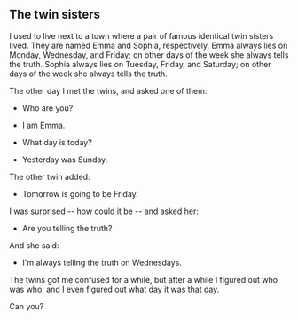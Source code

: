 The twin sisters
--

I used to live next to a town where a pair of famous identical twin sisters lived. They are named Emma and Sophia, respectively. Emma always lies on Monday, Wednesday, and Friday; on other days of the week she always tells the truth. Sophia always lies on Tuesday, Friday, and Saturday; on other days of the week she always tells the truth. 

The other day I met the twins, and asked one of them:

- Who are you?

- I am Emma.

- What day is today?

- Yesterday was Sunday.

The other twin added:

- Tomorrow is going to be Friday.

I was surprised -- how could it be -- and asked her:

- Are you telling the truth?

And she said:

- I'm always telling the truth on Wednesdays.

The twins got me confused for a while, but after a while I figured out who was who, and I even figured out what day it was that day.

Can you?
